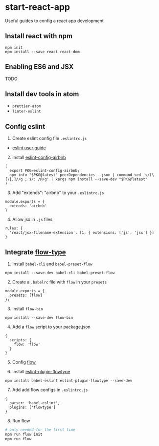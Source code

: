 # start-react-app
Useful guides to config a react app development

## Install react with npm
```
npm init
npm install --save react react-dom
```
## Enabling ES6 and JSX

  TODO

## Install dev tools in atom
* `prettier-atom`
* `linter-eslint`

## Config eslint
1. Create eslint config file `.eslintrc.js`
* [eslint user guide](https://eslint.org/docs/user-guide/configuring)
2. Install [eslint-config-airbnb](https://www.npmjs.com/package/eslint-config-airbnb)
```
(
  export PKG=eslint-config-airbnb;
  npm info "$PKG@latest" peerDependencies --json | command sed 's/[\{\},]//g ; s/: /@/g' | xargs npm install --save-dev "$PKG@latest"
)
```
3. Add "extends": "airbnb" to your `.eslintrc.js`
```
module.exports = {
  extends: 'airbnb'
}
```

4. Allow jsx in `.js` files
```
rules: {
  'react/jsx-filename-extension': [1, { extensions: ['js', 'jsx'] }]
}
```

## Integrate [flow-type](https://flow.org/)

1. Install `babel-cli` and `babel-preset-flow`
```
npm install --save-dev babel-cli babel-preset-flow
```

2. Create a `.babelrc` file with `flow` in your `presets`
```
module.exports = {
  presets: [flow]
};
```

3. Install `flow-bin`
```
npm install --save-dev flow-bin
```

4. Add a `flow` script to your package.json
```
{
  scripts: {
    flow: 'flow'
  }
}
```
5. Config [flow](https://flow.org/en/docs/config/)

6. Install [eslint-plugin-flowtype](https://www.npmjs.com/package/eslint-plugin-flowtype)
```
npm install babel-eslint eslint-plugin-flowtype --save-dev
```

7. Add add flow configs in `.eslintrc.js`
```
{
  parser: 'babel-eslint',
  plugins: ['flowtype']
}
```

8. Run flow
```bash
# only needed for the first time
npm run flow init
npm run flow
```
